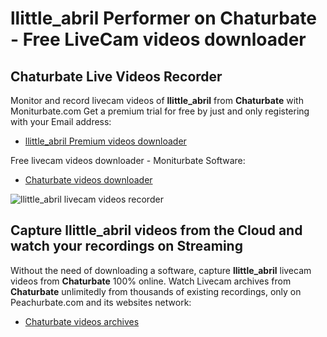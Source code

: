 # llittle_abril Performer on Chaturbate - Free LiveCam videos downloader

## Chaturbate Live Videos Recorder

Monitor and record livecam videos of **llittle_abril** from **Chaturbate** with Moniturbate.com
Get a premium trial for free by just and only registering with your Email address:
* [llittle_abril Premium videos downloader](https://moniturbate.com/request-demo-licence-key.html)

Free livecam videos downloader - Moniturbate Software:
* [Chaturbate videos downloader](https://moniturbate.com/moniturbate-download-software.html)

![llittle_abril livecam videos recorder](https://peachurnet.com/templates/moniturbate-software.png)


## Capture llittle_abril videos from the Cloud and watch your recordings on Streaming

Without the need of downloading a software, capture **llittle_abril** livecam videos from **Chaturbate** 100% online.
Watch Livecam archives from **Chaturbate** unlimitedly from thousands of existing recordings, only on Peachurbate.com and its websites network:
* [Chaturbate videos archives](https://peachurnet.com/)